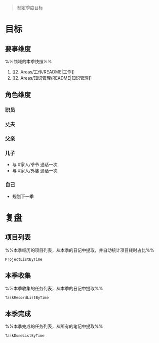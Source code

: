 > 制定季度目标

# 目标

## 要事维度
%%领域的本季快照%%
1. [[2. Areas/工作/README|工作]]
2. [[2. Areas/知识管理/README|知识管理]]

## 角色维度
### 职员
### 丈夫
### 父亲
### 儿子
- 与 #家人/爷爷 通话一次
- 与 #家人/外婆 通话一次
### 自己
- 规划下一季

# 复盘
## 项目列表
%%本季经历的项目列表，从本季的日记中提取，并自动统计项目耗时占比%%
```periodic-para
ProjectListByTime
```
## 本季收集
%%本季收集的任务列表，从本季的日记中提取%%
```periodic-para
TaskRecordListByTime
```

## 本季完成
%%本季完成的任务列表，从所有的笔记中提取%%
```periodic-para
TaskDoneListByTime
```
